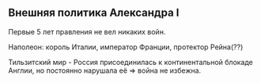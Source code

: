 ## Внешняя политика Александра I 

Первые 5 лет правления не вел никаких войн.

Наполеон: король Италии, император Франции, протектор Рейна(??) 

Тильзитский мир - Россия присоединилась к континентальной блокаде Англии, но постоянно нарушала её => война не избежна.

